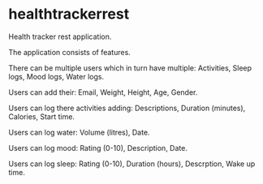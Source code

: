# healthtrackerrest

Health tracker rest application.

The application consists of features.

There can be multiple users which in turn have multiple:
  Activities,
  Sleep logs,
  Mood logs,
  Water logs.

Users can add their:
  Email,
  Weight,
  Height,
  Age,
  Gender.
  
 Users can log there activities adding:
  Descriptions,
  Duration (minutes),
  Calories,
  Start time.
  
Users can log water:
  Volume (litres),
  Date.

Users can log mood:
  Rating (0-10),
  Description,
  Date.

Users can log sleep:
  Rating (0-10),
  Duration (hours),
  Descrption,
  Wake up time.

